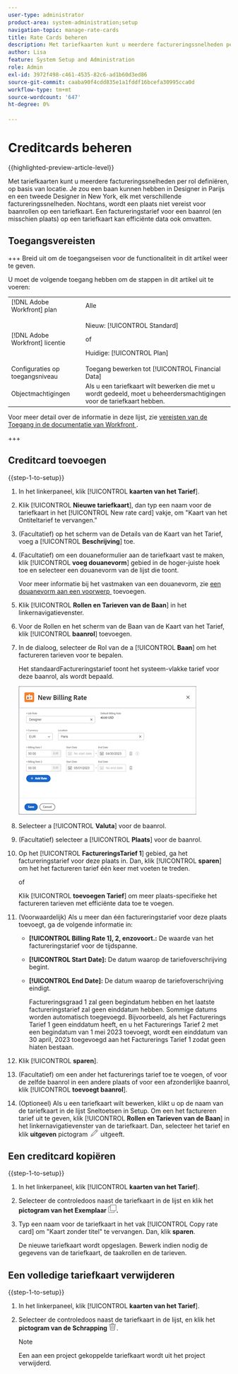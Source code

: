 ```yaml
---
user-type: administrator
product-area: system-administration;setup
navigation-topic: manage-rate-cards
title: Rate Cards beheren
description: Met tariefkaarten kunt u meerdere factureringssnelheden per rol definiëren, op basis van locatie.
author: Lisa
feature: System Setup and Administration
role: Admin
exl-id: 3972f498-c461-4535-82c6-ad1b60d3ed86
source-git-commit: caaba90f4cdd835e1a1fddf16bcefa30995cca0d
workflow-type: tm+mt
source-wordcount: '647'
ht-degree: 0%

---
```


# Creditcards beheren

{{highlighted-preview-article-level}}

Met tariefkaarten kunt u meerdere factureringssnelheden per rol definiëren, op basis van locatie. Je zou een baan kunnen hebben in Designer in Parijs en een tweede Designer in New York, elk met verschillende factureringssnelheden. Nochtans, wordt een plaats niet vereist voor baanrollen op een tariefkaart. Een factureringstarief voor een baanrol (en misschien plaats) op een tariefkaart kan efficiënte data ook omvatten.

## Toegangsvereisten

+++ Breid uit om de toegangseisen voor de functionaliteit in dit artikel weer te geven.

U moet de volgende toegang hebben om de stappen in dit artikel uit te voeren:

<table style="table-layout:auto"> 
 <col> 
 <col> 
 <tbody> 
  <tr> 
   <td role="rowheader">[!DNL Adobe Workfront] plan</td> 
   <td>Alle</td> 
  </tr> 
  <tr> 
   <td role="rowheader">[!DNL Adobe Workfront] licentie</td> 
   <td><p>Nieuw: [!UICONTROL Standard]</p>
   of
   <p>Huidige: [!UICONTROL Plan]</p>
   </td> 
  </tr> 
  <tr> 
   <td role="rowheader">Configuraties op toegangsniveau</td> 
   <td>Toegang bewerken tot [!UICONTROL Financial Data]</td> 
  </tr> 
  <tr> 
   <td role="rowheader">Objectmachtigingen</td> 
   <td>Als u een tariefkaart wilt bewerken die met u wordt gedeeld, moet u beheerdersmachtigingen voor de tariefkaart hebben.</td> 
  </tr> 
 </tbody> 
</table>

Voor meer detail over de informatie in deze lijst, zie [&#x200B; vereisten van de Toegang in de documentatie van Workfront &#x200B;](/help/quicksilver/administration-and-setup/add-users/access-levels-and-object-permissions/access-level-requirements-in-documentation.md).

+++

## Creditcard toevoegen

{{step-1-to-setup}}

1. In het linkerpaneel, klik [!UICONTROL **kaarten van het Tarief**].
1. Klik [!UICONTROL **Nieuwe tariefkaart**], dan typ een naam voor de tariefkaart in het [!UICONTROL New rate card] vakje, om &quot;Kaart van het Ontiteltarief te vervangen.&quot;
1. (Facultatief) op het scherm van de Details van de Kaart van het Tarief, voeg a [!UICONTROL **Beschrijving**] toe.
1. (Facultatief) om een douaneformulier aan de tariefkaart vast te maken, klik [!UICONTROL **voeg douanevorm**] gebied in de hoger-juiste hoek toe en selecteer een douanevorm van de lijst die toont.

   Voor meer informatie bij het vastmaken van een douanevorm, zie [&#x200B; een douanevorm aan een voorwerp &#x200B;](/help/quicksilver/workfront-basics/work-with-custom-forms/add-a-custom-form-to-an-object.md) toevoegen.

1. Klik [!UICONTROL **Rollen en Tarieven van de Baan**] in het linkernavigatievenster.
1. Voor de Rollen en het scherm van de Baan van de Kaart van het Tarief, klik [!UICONTROL **baanrol**] toevoegen.
1. In de dialoog, selecteer de Rol van de a [!UICONTROL **Baan**] om het factureren tarieven voor te bepalen.

   Het standaardFactureringstarief toont het systeem-vlakke tarief voor deze baanrol, als wordt bepaald.

   ![&#x200B; Nieuwe de dialoog van het Tarief van het Facturerings &#x200B;](assets/location-rate-for-rate-card.png)

1. Selecteer a [!UICONTROL **Valuta**] voor de baanrol.
1. (Facultatief) selecteer a [!UICONTROL **Plaats**] voor de baanrol.
1. Op het [!UICONTROL **FactureringsTarief 1**] gebied, ga het factureringstarief voor deze plaats in. Dan, klik [!UICONTROL **sparen**] om het het factureren tarief één keer met voeten te treden.

   of

   Klik [!UICONTROL **toevoegen Tarief**] om meer plaats-specifieke het factureren tarieven met efficiënte data toe te voegen.

1. (Voorwaardelijk) Als u meer dan één factureringstarief voor deze plaats toevoegt, ga de volgende informatie in:

   * **[!UICONTROL Billing Rate 1], 2, enzovoort.:** De waarde van het factureringstarief voor de tijdspanne.
   * **[!UICONTROL Start Date]:** De datum waarop de tariefoverschrijving begint.
   * **[!UICONTROL End Date]:** De datum waarop de tariefoverschrijving eindigt.

     Factureringsgraad 1 zal geen begindatum hebben en het laatste factureringstarief zal geen einddatum hebben. Sommige datums worden automatisch toegevoegd. Bijvoorbeeld, als het Facturerings Tarief 1 geen einddatum heeft, en u het Facturerings Tarief 2 met een begindatum van 1 mei 2023 toevoegt, wordt een einddatum van 30 april, 2023 toegevoegd aan het Facturerings Tarief 1 zodat geen hiaten bestaan.

1. Klik [!UICONTROL **sparen**].
1. (Facultatief) om een ander het facturerings tarief toe te voegen, of voor de zelfde baanrol in een andere plaats of voor een afzonderlijke baanrol, klik [!UICONTROL **toevoegt baanrol**].
1. (Optioneel) Als u een tariefkaart wilt bewerken, klikt u op de naam van de tariefkaart in de lijst Sneltoetsen in Setup. Om een het factureren tarief uit te geven, klik [!UICONTROL **Rollen en Tarieven van de Baan**] in het linkernavigatievenster van de tariefkaart. Dan, selecteer het tarief en klik **uitgeven** pictogram ![&#x200B; pictogram &#x200B;](assets/edit-icon.png) uitgeeft.

## Een creditcard kopiëren

{{step-1-to-setup}}

1. In het linkerpaneel, klik [!UICONTROL **kaarten van het Tarief**].
1. Selecteer de controledoos naast de tariefkaart in de lijst en klik het **pictogram van het Exemplaar ![&#x200B; pictogram van het Exemplaar &#x200B;](assets/copy-icon.png).**
1. Typ een naam voor de tariefkaart in het vak [!UICONTROL Copy rate card] om &quot;Kaart zonder titel&quot; te vervangen. Dan, klik **sparen**.

   De nieuwe tariefkaart wordt opgeslagen. Bewerk indien nodig de gegevens van de tariefkaart, de taakrollen en de tarieven.

## Een volledige tariefkaart verwijderen

{{step-1-to-setup}}

1. In het linkerpaneel, klik [!UICONTROL **kaarten van het Tarief**].
1. Selecteer de controledoos naast de tariefkaart in de lijst, en klik het **pictogram van de Schrapping** ![&#x200B; pictogram van de Schrapping &#x200B;](assets/delete.png).

   >[!NOTE]
   >
   >Een aan een project gekoppelde tariefkaart wordt uit het project verwijderd.
